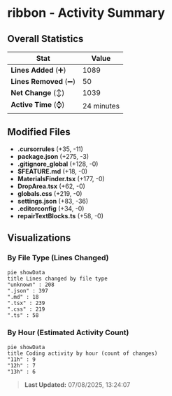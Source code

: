 # ribbon - Activity Summary 

## Overall Statistics

| Stat                   | Value                                                             |
| ---------------------- | ----------------------------------------------------------------- |
| **Lines Added** (➕)   | 1089                                          |
| **Lines Removed** (➖) | 50                                        |
| **Net Change** (↕)    | 1039                |
| **Active Time** (⌚)   | 24 minutes |


## Modified Files
- **.cursorrules** (+35, -11)
- **package.json** (+275, -3)
- **.gitignore_global** (+128, -0)
- **$FEATURE.md** (+18, -0)
- **MaterialsFinder.tsx** (+177, -0)
- **DropArea.tsx** (+62, -0)
- **globals.css** (+219, -0)
- **settings.json** (+83, -36)
- **.editorconfig** (+34, -0)
- **repairTextBlocks.ts** (+58, -0)

## Visualizations

### By File Type (Lines Changed)

```mermaid
pie showData
title Lines changed by file type
"unknown" : 208
".json" : 397
".md" : 18
".tsx" : 239
".css" : 219
".ts" : 58
```

### By Hour (Estimated Activity Count)

```mermaid
pie showData
title Coding activity by hour (count of changes)
"11h" : 9
"12h" : 7
"13h" : 6
```


> **Last Updated:** 07/08/2025, 13:24:07
